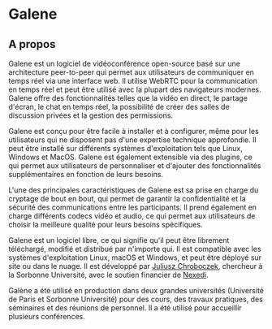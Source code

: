 # Galene

## A propos

Galene est un logiciel de vidéoconférence open-source basé sur une architecture peer-to-peer qui permet aux utilisateurs de communiquer en temps réel via une interface web. Il utilise WebRTC pour la communication en temps réel et peut être utilisé avec la plupart des navigateurs modernes. Galene offre des fonctionnalités telles que la vidéo en direct, le partage d'écran, le chat en temps réel, la possibilité de créer des salles de discussion privées et la gestion des permissions.

Galene est conçu pour être facile à installer et à configurer, même pour les utilisateurs qui ne disposent pas d'une expertise technique approfondie. Il peut être installé sur différents systèmes d'exploitation tels que Linux, Windows et MacOS. Galene est également extensible via des plugins, ce qui permet aux utilisateurs de personnaliser et d'ajouter des fonctionnalités supplémentaires en fonction de leurs besoins.

L'une des principales caractéristiques de Galene est sa prise en charge du cryptage de bout en bout, qui permet de garantir la confidentialité et la sécurité des communications entre les participants. Il prend également en charge différents codecs vidéo et audio, ce qui permet aux utilisateurs de choisir la meilleure qualité pour leurs besoins spécifiques.

Galene est un logiciel libre, ce qui signifie qu'il peut être librement téléchargé, modifié et distribué par n'importe qui. Il est compatible avec les systèmes d'exploitation Linux, macOS et Windows, et peut être déployé sur site ou dans le nuage. Il est développé par [Juliusz Chroboczek](https://www.irif.fr/~jch/), chercheur à la Sorbonne Université, avec le soutien financier de [Nexedi](https://www.nexedi.com/).

Galène a été utilisé en production dans deux grandes universités (Université de Paris et Sorbonne Université) pour des cours, des travaux pratiques, des séminaires et des réunions de personnel. Il a été utilisé pour accueillir plusieurs conférences.
